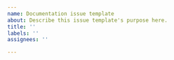 ```yaml
---
name: Documentation issue template
about: Describe this issue template's purpose here.
title: ''
labels: ''
assignees: ''

---
```



